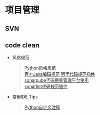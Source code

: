 # 项目管理
## SVN
## code clean
* 风格规范
    > [Python风格规范](https://zh-google-styleguide.readthedocs.io/en/latest/google-python-styleguide/python_style_rules/#indentation)<br>
    > [官方Java编码规范](https://github.com/mylu314/blog/blob/main/timeline/2021/April/8.md)
    > [阿里代码规范插件](https://blog.csdn.net/qq_42843770/article/details/107317930)<br>
    > [sonarqube代码质量管理平台使用](https://www.jianshu.com/p/4d9d2534c0d3)<br>
    > [sonarlint代码规范插件](https://blog.csdn.net/baixf/article/details/88534198)<br>
    > 

* 常用IDE Tips
    > [Python自定义注释](https://blog.csdn.net/baidu_33256174/article/details/101315430)<br>
    > 

